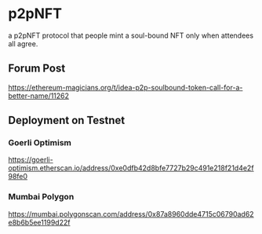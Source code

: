 # p2pNFT
a p2pNFT protocol that people mint a soul-bound NFT only when attendees all agree.


## Forum Post
https://ethereum-magicians.org/t/idea-p2p-soulbound-token-call-for-a-better-name/11262


## Deployment on Testnet

### Goerli Optimism
https://goerli-optimism.etherscan.io/address/0xe0dfb42d8bfe7727b29c491e218f21d4e2f98fe0


### Mumbai Polygon
https://mumbai.polygonscan.com/address/0x87a8960dde4715c06790ad62e8b6b5ee1199d22f
